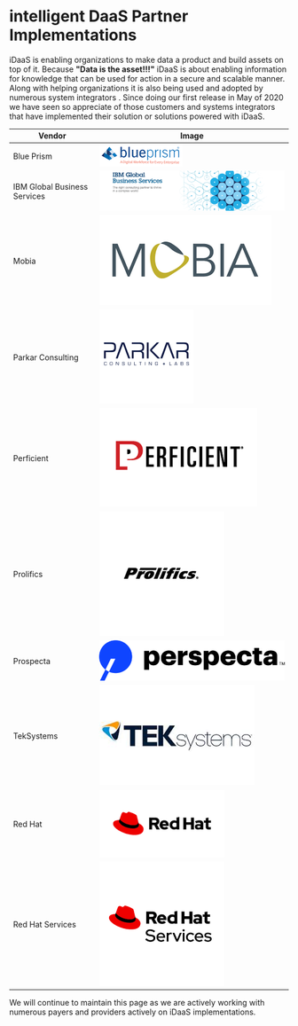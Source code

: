 ﻿# intelligent DaaS Partner Implementations
iDaaS is enabling organizations to make data a product and build assets on top of it. 
Because <b>"Data is the asset!!!"</b> iDaaS is about enabling information for knowledge 
that can be used for action in a secure and scalable manner. Along with helping 
organizations it is also being used and adopted by numerous system integrators .
Since doing our first release in May of 2020 we have seen so appreciate of those 
customers and systems integrators that have  implemented their solution or solutions 
powered with iDaaS.

|Vendor|Image|
|---|---|
|Blue Prism|![BluePrism-Logo](../../images/vendors/blueprism.png)|   
|IBM Global Business Services|![IBMGBS-Logo](../../images/vendors/ibm_gbs.png)|   
|Mobia|![Mobia-Logo](../../images/vendors/mobia.png)|  
|Parkar Consulting|![Parkar-Logo](../../images/vendors/parkarconsulting.png)|
|Perficient |![Perficient-Logo](../../images/vendors/perficient.png)|
|Prolifics|![Prolifics-Logo](../../images/vendors/prolifics.png)|   
|Prospecta|![Prospecta-Logo](../../images/vendors/perspecta_logo.png)|   
|TekSystems|![TeKSystems-Logo](../../images/vendors/teksystems-logo.jpg)|
|Red Hat|![RedHat-Logo](../../images/vendors/redhat_logo.png)|   
|Red Hat Services|![RedHatconsulting-Logo](../../images/vendors/redhat_services.png)|   



<p>We will continue to maintain this page as we are actively working with numerous payers and providers actively on iDaaS implementations.</p>
